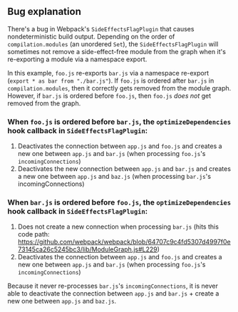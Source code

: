 ## Bug explanation

There's a bug in Webpack's `SideEffectsFlagPlugin` that causes nondeterministic build output. Depending on the order of `compilation.modules` (an unordered `Set`), the `SideEffectsFlagPlugin` will sometimes not remove a side-effect-free module from the graph when it's re-exporting a module via a namespace export.

In this example, `foo.js` re-exports `bar.js` via a namespace re-export (`export * as bar from "./bar.js"`). If `foo.js` is ordered after `bar.js` in `compilation.modules`, then it correctly gets removed from the module graph. However, if `bar.js` is ordered before `foo.js`, then `foo.js` _does not_ get removed from the graph.

### When `foo.js` is ordered before `bar.js`, the `optimizeDependencies` hook callback in `SideEffectsFlagPlugin`:
1. Deactivates the connection between `app.js` and `foo.js` and creates a new one between `app.js` and `bar.js` (when processing `foo.js`'s `incomingConnections`)
2. Deactivates the new connection between `app.js` and `bar.js` and creates a new one between `app.js` and `baz.js` (when processing `bar.js`'s incomingConnections)

### When `bar.js` is ordered before `foo.js`, the `optimizeDependencies` hook callback in `SideEffectsFlagPlugin`:
1. Does not create a new connection when processing `bar.js` (hits this code path: https://github.com/webpack/webpack/blob/64707c9c4fd5307d4997f0e73145ca26c5245bc3/lib/ModuleGraph.js#L229)
2. Deactivates the connection between `app.js` and `foo.js` and creates a new one between `app.js` and `bar.js` (when processing `foo.js`'s `incomingConnections`)

Because it never re-processes `bar.js`'s `incomingConnections`, it is never able to deactivate the connection between `app.js` and `bar.js` + create a new one between `app.js` and `baz.js`.
